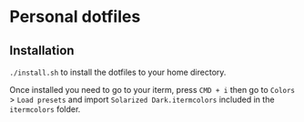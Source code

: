# Personal dotfiles


## Installation

`./install.sh` to install the dotfiles to your home directory.

Once installed you need to go to your iterm, press `CMD + i` then go to `Colors` > `Load presets` and import `Solarized Dark.itermcolors` included in the `itermcolors` folder.
